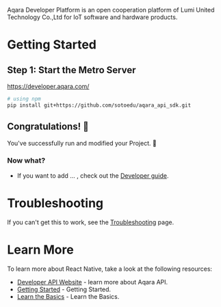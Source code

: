 Aqara Developer Platform is an open cooperation platform of Lumi United Technology Co.,Ltd for IoT software and hardware products.

# Getting Started

## Step 1: Start the Metro Server

https://developer.aqara.com/

```bash
# using npm
pip install git+https://github.com/sotoedu/aqara_api_sdk.git

```

## Congratulations! :tada:

You've successfully run and modified your Project. :partying_face:

### Now what?

- If you want to add ... , check out the [Developer guide](https://developer.aqara.com).


# Troubleshooting

If you can't get this to work, see the [Troubleshooting](https://developer.aqara.com) page.

# Learn More

To learn more about React Native, take a look at the following resources:

- [Developer API Website](https://developer.aqara.com) - learn more about Aqara API.
- [Getting Started](https://opendoc.aqara.cn/en) - Getting Started.
- [Learn the Basics](https://opendoc.aqara.cn/en) - Learn the Basics.
